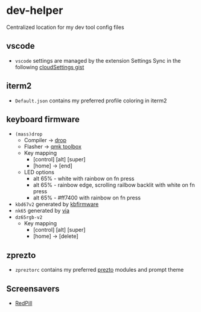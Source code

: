 # dev-helper
Centralized location for my dev tool config files

## vscode

- `vscode` settings are managed by the extension Settings Sync in the following [cloudSettings gist](https://gist.github.com/mtalebi/0364536f2839336ed3695387582094fd)

## iterm2

- `Default.json` contains my preferred profile coloring in iterm2

## keyboard firmware

* `(mass)drop`
    * Compiler -> [drop](https://drop.com/mechanical-keyboards/configurator/config/13414)
    * Flasher -> [qmk toolbox](https://github.com/qmk/qmk_toolbox)
    * Key mapping
      * [control] [alt] [super]
	  * [home] -> [end]
    * LED options
      * alt 65% - white with rainbow on fn press
      * alt 65% - rainbow edge, scrolling railbow backlit with white on fn press
	  * alt 65% - #ff7400 with rainbow on fn press
* `kbd67v2` generated by [kbfirmware](https://kbfirmware.com)
* `nk65` generated by [via](https://caniusevia.com)
* `dz65rgb-v2` 
  * Key mapping
    * [control] [alt] [super]
    * [home] -> [delete]

## zprezto

- `zpreztorc` contains my preferred [prezto](https://github.com/sorin-ionescu/prezto) modules and prompt theme

## Screensavers

- [RedPill](https://github.com/lpar/RedPill)
